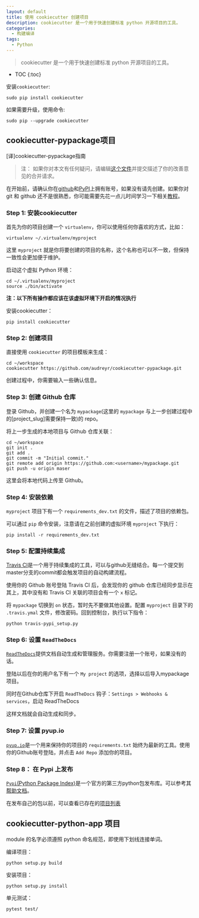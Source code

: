 ```yaml
---
layout: default
title: 使用 cookiecutter 创建项目
description: cookiecutter 是一个用于快速创建标准 python 开源项目的工具。
categories:
  - 构建编译
tags: 
  - Python
---
```


> cookiecutter 是一个用于快速创建标准 python 开源项目的工具。

<!-- more -->
* TOC
{:toc}

安装`cookiecutter`:

	sudo pip install cookiecutter

如果需要升级，使用命令:

	sudo pip --upgrade cookiecutter

## cookiecutter-pypackage项目

[译]cookiecutter-pypackage指南

> 注：
> 如果你对本文有任何疑问，请编辑[这个文件](https://github.com/audreyr/cookiecutter-pypackage/blob/master/docs/tutorial.rst)并提交描述了你的改善意见的合并请求。

在开始前，请确认你在[github](https://github.com)和[PyPI](https://pypi.python.org/pypi)上拥有账号，如果没有请先创建。如果你对 git 和 github 还不是很熟悉，你可能需要先花一点儿时间学习一下相关[教程](https://help.github.com)。

### Step 1: 安装cookiecutter

首先为你的项目创建一个 `virtualenv`，你可以使用任何你喜欢的方式，比如：

	virtualenv ~/.virtualenv/myproject

这里 `myproject` 就是你将要创建的项目的名称，这个名称也可以不一致，但保持一致性会更加便于维护。

启动这个虚拟 Python 环境：

	cd ~/.virtualenv/myproject
	source ./bin/activate

**注：以下所有操作都应该在该虚拟环境下开启的情况执行**

安装cookiecutter：

	pip install cookiecutter

### Step 2: 创建项目

直接使用 `cookiecutter` 的项目模板来生成：

	cd ~/workspace
	cookiecutter https://github.com/audreyr/cookiecutter-pypackage.git

创建过程中，你需要输入一些确认信息。

### Step 3: 创建 Github 仓库

登录 Github，并创建一个名为 `mypackage`(这里的 `mypackage` 与上一步创建过程中的[project_slug]需要保持一致)的 repo。

将上一步生成的本地项目与 Github 仓库关联：

```
cd ~/workspace
git init .
git add .
git commit -m "Initial commit."
git remote add origin https://github.com:<username>/mypackage.git
git push -u origin maser
```

这里会将本地代码上传至 Github。

### Step 4: 安装依赖

`myproject` 项目下有一个 `requirements_dev.txt` 的文件，描述了项目的依赖包。

可以通过 `pip` 命令安装，注意请在之前创建的虚拟环境 `myproject` 下执行：

	pip install -r requirements_dev.txt

### Step 5: 配置持续集成

[Travis CI](https://travis-ci.org)是一个用于持续集成的工具，可以与github无缝结合。每一个提交到master分支的commit都会触发项目的自动构建流程。

使用你的 Github 账号登陆 Travis CI 后，会发现你的 github 仓库已经同步显示在其上，其中没有和 Travis CI 关联的项目会有一个 `x` 标记。

将 `mypackage` 切换到 `on` 状态，暂时先不要做其他设置。配置 `myproject` 目录下的 `.travis.ymal` 文件，修改密码。回到控制台，执行以下指令：

	python travis-pypi_setup.py

### Step 6: 设置 `ReadTheDocs`

[`ReadTheDocs`](https://readthedocs.org)提供文档自动生成和管理服务。你需要注册一个账号，如果没有的话。

登陆以后在你的用户名下有一个 `My project` 的选项，选择以后导入mypackage项目。

同时在Github仓库下开启 `ReadTheDocs` 钩子：`Settings > Webhooks & services`，启动 ReadTheDocs

这样文档就会自动生成和同步。

### Step 7: 设置 pyup.io

[`pyup.io`](pyup.io)是一个用来保持你的项目的 `requirements.txt` 始终为最新的工具。使用你的Github账号登陆，并点击 `Add Repo` 添加你的项目。

### Step 8： 在 Pypi 上发布

[`Pypi`(Python Package Index)](https://pypi.python.org/pypi)是一个官方的第三方python包发布库。可以参考其[帮助文档](http://peterdowns.com/posts/first-time-with-pypi.html)。

在发布自己的包以前，可以查看已存在的[项目列表](https://gist.github.com/audreyr/5990987)

## cookiecutter-python-app 项目

module 的名字必须遵照 python 命名规范，即使用下划线连接单词。

编译项目：

	python setup.py build

安装项目：

	python setup.py install

单元测试：

	pytest test/